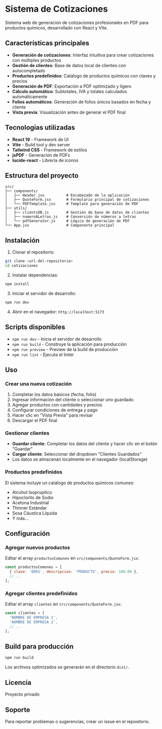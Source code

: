 # Sistema de Cotizaciones

Sistema web de generación de cotizaciones profesionales en PDF para productos químicos, desarrollado con React y Vite.

## Características principales

- **Generación de cotizaciones**: Interfaz intuitiva para crear cotizaciones con múltiples productos
- **Gestión de clientes**: Base de datos local de clientes con autocompletado
- **Productos predefinidos**: Catálogo de productos químicos con claves y precios
- **Generación de PDF**: Exportación a PDF optimizado y ligero
- **Cálculo automático**: Subtotales, IVA y totales calculados automáticamente
- **Folios automáticos**: Generación de folios únicos basados en fecha y cliente
- **Vista previa**: Visualización antes de generar el PDF final

## Tecnologías utilizadas

- **React 19** - Framework de UI
- **Vite** - Build tool y dev server
- **Tailwind CSS** - Framework de estilos
- **jsPDF** - Generación de PDFs
- **lucide-react** - Librería de iconos

## Estructura del proyecto

```
src/
├── components/
│   ├── Header.jsx          # Encabezado de la aplicación
│   ├── QuoteForm.jsx       # Formulario principal de cotizaciones
│   └── PDFTemplate.jsx     # Template para generación de PDF
├── utils/
│   ├── clientsDB.js        # Gestión de base de datos de clientes
│   ├── numeroALetras.js    # Conversión de números a letras
│   └── pdfGenerator.js     # Lógica de generación de PDF
└── App.jsx                 # Componente principal
```

## Instalación

1. Clonar el repositorio:
```bash
git clone <url-del-repositorio>
cd cotizaciones
```

2. Instalar dependencias:
```bash
npm install
```

3. Iniciar el servidor de desarrollo:
```bash
npm run dev
```

4. Abrir en el navegador: `http://localhost:5173`

## Scripts disponibles

- `npm run dev` - Inicia el servidor de desarrollo
- `npm run build` - Construye la aplicación para producción
- `npm run preview` - Preview de la build de producción
- `npm run lint` - Ejecuta el linter

## Uso

### Crear una nueva cotización

1. Completar los datos básicos (fecha, folio)
2. Ingresar información del cliente o seleccionar uno guardado
3. Agregar productos con cantidades y precios
4. Configurar condiciones de entrega y pago
5. Hacer clic en "Vista Previa" para revisar
6. Descargar el PDF final

### Gestionar clientes

- **Guardar cliente**: Completar los datos del cliente y hacer clic en el botón "Guardar"
- **Cargar cliente**: Seleccionar del dropdown "Clientes Guardados"
- Los datos se almacenan localmente en el navegador (localStorage)

### Productos predefinidos

El sistema incluye un catálogo de productos químicos comunes:
- Alcohol Isopropílico
- Hipoclorito de Sodio
- Acetona Industrial
- Thinner Estándar
- Sosa Cáustica Líquida
- Y más...

## Configuración

### Agregar nuevos productos

Editar el array `productosComunes` en `src/components/QuoteForm.jsx`:

```javascript
const productosComunes = [
  { clave: 'Q001', descripcion: 'PRODUCTO', precio: 100.00 },
  // ...
];
```

### Agregar clientes predefinidos

Editar el array `clientes` en `src/components/QuoteForm.jsx`:

```javascript
const clientes = [
  'NOMBRE DE EMPRESA 1',
  'NOMBRE DE EMPRESA 2',
  // ...
];
```

## Build para producción

```bash
npm run build
```

Los archivos optimizados se generarán en el directorio `dist/`.

## Licencia

Proyecto privado

## Soporte

Para reportar problemas o sugerencias, crear un issue en el repositorio.